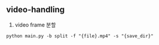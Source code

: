 video-handling
-----

1. video frame 분할
```shell
python main.py -b split -f "{file}.mp4" -s "{save_dir}"
```
